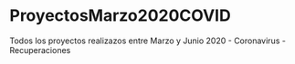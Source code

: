 # ProyectosMarzo2020COVID
Todos los proyectos realizazos entre Marzo y Junio 2020 - Coronavirus -Recuperaciones
